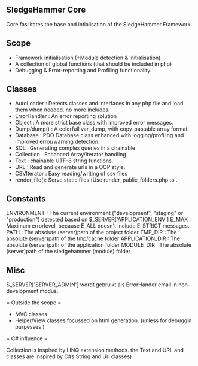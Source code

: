 
SledgeHammer Core
------------------

Core fasilitates the base and intialisation of the SledgeHammer Framework.

Scope
------
* Framework initialisation (+Module detection & initialisation)
* A collection of global functions (that should be included in php)
* Debugging & Error-reporting and Profiling functionality.


Classes
--------
* AutoLoader   :  Detects classes and interfaces in any php file and load them when needed. no more includes.
* ErrorHandler : An error reporting solution
* Object       : A more strict base class with improved error messages.
* Dump/dump()  : A colorfull var_dump, with copy-pastable array format.
* Database     : PDO Database class enhanced with logging/profiling and improved error/warning detection.
* SQL          : Generating complex queries in a chainable 
* Collection   : Enhanced Array/Iterator handling 
* Text         : chainable UTF-8 string functions. 
* URL          : Read and generate urls in a OOP style.
* CSVIterator  :  Easy reading/writing of csv files
* render_file(): Serve static files (Use render_public_folders.php to .

Constants
---------
ENVIRONMENT : The current environment ("development", "staging" or "production") detected based on $_SERVER['APPLICATION_ENV']
E_MAX       : Maximum errorlevel, because E_ALL doesn't include E_STRICT messages.
PATH        : The absolute (server)path of the project folder
TMP_DIR     : The absolute (server)path of the tmp/cache folder
APPLICATION_DIR : The absolute (server)path of the application folder
MODULE_DIR  : The absolute (server)path of the sledgehammer (module) folder


Misc
------
$_SERVER['SERVER_ADMIN'] wordt gebruikt als ErrorHander email in non-development modus.

= Outside the scope =

* MVC classes
* Helper/View classes focussed on html generation. (unless for debuggin purpesses )


= C# influence =

Collection is inspired by LINQ extension methods. the Text and URL and classes are inspired by C#s String and Uri classes)
